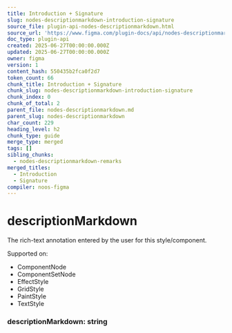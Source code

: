 ```yaml
---
title: Introduction + Signature
slug: nodes-descriptionmarkdown-introduction-signature
source_file: plugin-api-nodes-descriptionmarkdown.html
source_url: 'https://www.figma.com/plugin-docs/api/nodes-descriptionmarkdown/'
doc_type: plugin-api
created: 2025-06-27T00:00:00.000Z
updated: 2025-06-27T00:00:00.000Z
owner: figma
version: 1
content_hash: 550435b2fca0f2d7
token_count: 66
chunk_title: Introduction + Signature
chunk_slug: nodes-descriptionmarkdown-introduction-signature
chunk_index: 0
chunk_of_total: 2
parent_file: nodes-descriptionmarkdown.md
parent_slug: nodes-descriptionmarkdown
char_count: 229
heading_level: h2
chunk_type: guide
merge_type: merged
tags: []
sibling_chunks:
  - nodes-descriptionmarkdown-remarks
merged_titles:
  - Introduction
  - Signature
compiler: noos-figma
---
```


# descriptionMarkdown

The rich-text annotation entered by the user for this style/component.

 Supported on:

- ComponentNode
- ComponentSetNode
- EffectStyle
- GridStyle
- PaintStyle
- TextStyle

### descriptionMarkdown: string
